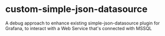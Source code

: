# custom-simple-json-datasource
A debug approach to enhance existing simple-json-datasource plugin for Grafana, to interact with a Web Service that's connected with MSSQL
